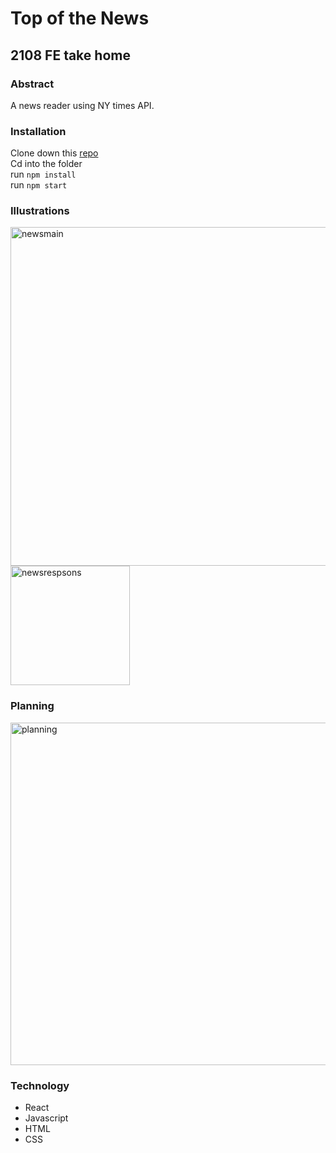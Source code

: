 # Top of the News

## 2108 FE take home 

### Abstract
A news reader using NY times API.  

### Installation
Clone down this [repo](https://github.com/tonydhsu/top-of-the-news)  
Cd into the folder  
run `npm install`  
run `npm start`  

### Illustrations
<img width="542" alt="newsmain" src="https://user-images.githubusercontent.com/70819338/155649274-60ce88b6-77aa-440c-bded-20c4c4841af3.png">
<img width="191" alt="newsrespsons" src="https://user-images.githubusercontent.com/70819338/155649291-de52cc18-c6c2-44a0-b121-2e1afe95ba9d.png">

### Planning
<img width="548" alt="planning" src="https://user-images.githubusercontent.com/70819338/155649646-d5cb0ca6-65b1-4fb4-9a70-0fb3be33ea34.png">

### Technology
- React
- Javascript
- HTML
- CSS
